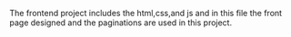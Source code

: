 The frontend project includes the html,css,and js and in this file the front page designed and the paginations are used in this project.
